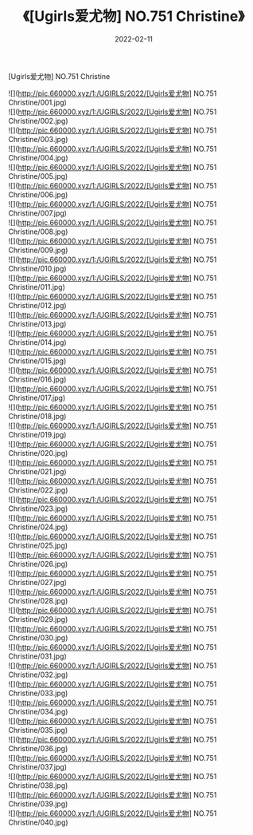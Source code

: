 ﻿---
layout: post
title:  《[Ugirls爱尤物] NO.751 Christine》
date:   2022-02-11
img: http://pic.660000.xyz/1:/UGIRLS/2022/[Ugirls爱尤物] NO.751 Christine/000.jpg
categories: [美女, 清纯, 唯美]
---

[Ugirls爱尤物] NO.751 Christine

 ![](http://pic.660000.xyz/1:/UGIRLS/2022/[Ugirls爱尤物] NO.751 Christine/001.jpg) <br>![](http://pic.660000.xyz/1:/UGIRLS/2022/[Ugirls爱尤物] NO.751 Christine/002.jpg) <br>![](http://pic.660000.xyz/1:/UGIRLS/2022/[Ugirls爱尤物] NO.751 Christine/003.jpg) <br>![](http://pic.660000.xyz/1:/UGIRLS/2022/[Ugirls爱尤物] NO.751 Christine/004.jpg) <br>![](http://pic.660000.xyz/1:/UGIRLS/2022/[Ugirls爱尤物] NO.751 Christine/005.jpg) <br>![](http://pic.660000.xyz/1:/UGIRLS/2022/[Ugirls爱尤物] NO.751 Christine/006.jpg) <br>![](http://pic.660000.xyz/1:/UGIRLS/2022/[Ugirls爱尤物] NO.751 Christine/007.jpg) <br>![](http://pic.660000.xyz/1:/UGIRLS/2022/[Ugirls爱尤物] NO.751 Christine/008.jpg) <br>![](http://pic.660000.xyz/1:/UGIRLS/2022/[Ugirls爱尤物] NO.751 Christine/009.jpg) <br>![](http://pic.660000.xyz/1:/UGIRLS/2022/[Ugirls爱尤物] NO.751 Christine/010.jpg) <br>![](http://pic.660000.xyz/1:/UGIRLS/2022/[Ugirls爱尤物] NO.751 Christine/011.jpg) <br>![](http://pic.660000.xyz/1:/UGIRLS/2022/[Ugirls爱尤物] NO.751 Christine/012.jpg) <br>![](http://pic.660000.xyz/1:/UGIRLS/2022/[Ugirls爱尤物] NO.751 Christine/013.jpg) <br>![](http://pic.660000.xyz/1:/UGIRLS/2022/[Ugirls爱尤物] NO.751 Christine/014.jpg) <br>![](http://pic.660000.xyz/1:/UGIRLS/2022/[Ugirls爱尤物] NO.751 Christine/015.jpg) <br>![](http://pic.660000.xyz/1:/UGIRLS/2022/[Ugirls爱尤物] NO.751 Christine/016.jpg) <br>![](http://pic.660000.xyz/1:/UGIRLS/2022/[Ugirls爱尤物] NO.751 Christine/017.jpg) <br>![](http://pic.660000.xyz/1:/UGIRLS/2022/[Ugirls爱尤物] NO.751 Christine/018.jpg) <br>![](http://pic.660000.xyz/1:/UGIRLS/2022/[Ugirls爱尤物] NO.751 Christine/019.jpg) <br>![](http://pic.660000.xyz/1:/UGIRLS/2022/[Ugirls爱尤物] NO.751 Christine/020.jpg) <br>![](http://pic.660000.xyz/1:/UGIRLS/2022/[Ugirls爱尤物] NO.751 Christine/021.jpg) <br>![](http://pic.660000.xyz/1:/UGIRLS/2022/[Ugirls爱尤物] NO.751 Christine/022.jpg) <br>![](http://pic.660000.xyz/1:/UGIRLS/2022/[Ugirls爱尤物] NO.751 Christine/023.jpg) <br>![](http://pic.660000.xyz/1:/UGIRLS/2022/[Ugirls爱尤物] NO.751 Christine/024.jpg) <br>![](http://pic.660000.xyz/1:/UGIRLS/2022/[Ugirls爱尤物] NO.751 Christine/025.jpg) <br>![](http://pic.660000.xyz/1:/UGIRLS/2022/[Ugirls爱尤物] NO.751 Christine/026.jpg) <br>![](http://pic.660000.xyz/1:/UGIRLS/2022/[Ugirls爱尤物] NO.751 Christine/027.jpg) <br>![](http://pic.660000.xyz/1:/UGIRLS/2022/[Ugirls爱尤物] NO.751 Christine/028.jpg) <br>![](http://pic.660000.xyz/1:/UGIRLS/2022/[Ugirls爱尤物] NO.751 Christine/029.jpg) <br>![](http://pic.660000.xyz/1:/UGIRLS/2022/[Ugirls爱尤物] NO.751 Christine/030.jpg) <br>![](http://pic.660000.xyz/1:/UGIRLS/2022/[Ugirls爱尤物] NO.751 Christine/031.jpg) <br>![](http://pic.660000.xyz/1:/UGIRLS/2022/[Ugirls爱尤物] NO.751 Christine/032.jpg) <br>![](http://pic.660000.xyz/1:/UGIRLS/2022/[Ugirls爱尤物] NO.751 Christine/033.jpg) <br>![](http://pic.660000.xyz/1:/UGIRLS/2022/[Ugirls爱尤物] NO.751 Christine/034.jpg) <br>![](http://pic.660000.xyz/1:/UGIRLS/2022/[Ugirls爱尤物] NO.751 Christine/035.jpg) <br>![](http://pic.660000.xyz/1:/UGIRLS/2022/[Ugirls爱尤物] NO.751 Christine/036.jpg) <br>![](http://pic.660000.xyz/1:/UGIRLS/2022/[Ugirls爱尤物] NO.751 Christine/037.jpg) <br>![](http://pic.660000.xyz/1:/UGIRLS/2022/[Ugirls爱尤物] NO.751 Christine/038.jpg) <br>![](http://pic.660000.xyz/1:/UGIRLS/2022/[Ugirls爱尤物] NO.751 Christine/039.jpg) <br>![](http://pic.660000.xyz/1:/UGIRLS/2022/[Ugirls爱尤物] NO.751 Christine/040.jpg) <br>